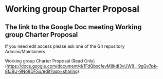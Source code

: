 # Working group Charter Proposal 

## The link to the Google Doc meeting Working group Charter Proposal 

If you need edit access please ask one of the Git repository Admins/Maintainers

Working group Charter Proposal  (Read Only) (https://docs.google.com/document/d/1FdQbxcfevM8kdI3vUW8_-9gGv7pk-8fJBU-9No8DFSo/edit?usp=sharing)